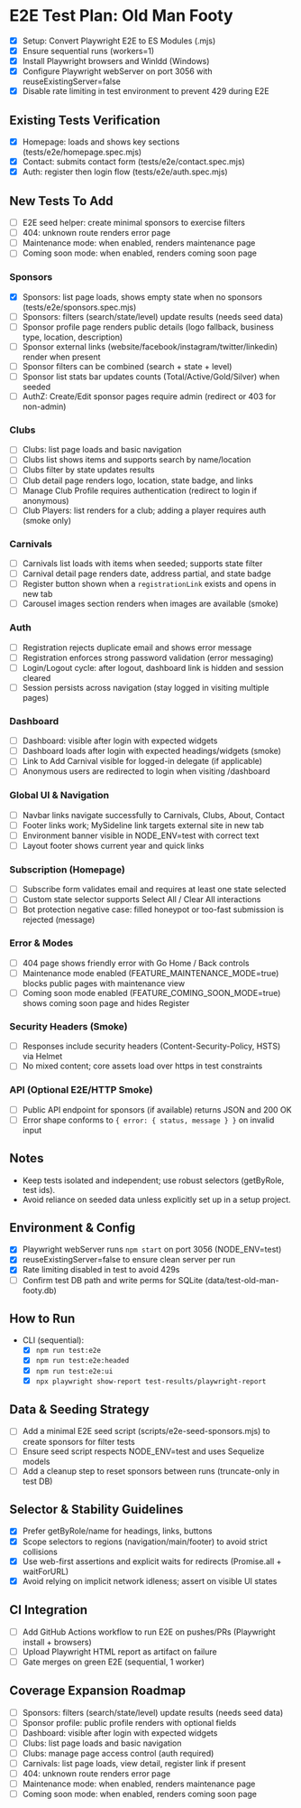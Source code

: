 # E2E Test Plan: Old Man Footy

- [x] Setup: Convert Playwright E2E to ES Modules (.mjs)
- [x] Ensure sequential runs (workers=1)
- [x] Install Playwright browsers and Winldd (Windows)
- [x] Configure Playwright webServer on port 3056 with reuseExistingServer=false
- [x] Disable rate limiting in test environment to prevent 429 during E2E

## Existing Tests Verification
- [x] Homepage: loads and shows key sections (tests/e2e/homepage.spec.mjs)
- [x] Contact: submits contact form (tests/e2e/contact.spec.mjs)
- [x] Auth: register then login flow (tests/e2e/auth.spec.mjs)

## New Tests To Add
- [ ] E2E seed helper: create minimal sponsors to exercise filters
- [ ] 404: unknown route renders error page
- [ ] Maintenance mode: when enabled, renders maintenance page
- [ ] Coming soon mode: when enabled, renders coming soon page

### Sponsors
- [x] Sponsors: list page loads, shows empty state when no sponsors (tests/e2e/sponsors.spec.mjs)
- [ ] Sponsors: filters (search/state/level) update results (needs seed data)
- [ ] Sponsor profile page renders public details (logo fallback, business type, location, description)
- [ ] Sponsor external links (website/facebook/instagram/twitter/linkedin) render when present
- [ ] Sponsor filters can be combined (search + state + level)
- [ ] Sponsor list stats bar updates counts (Total/Active/Gold/Silver) when seeded
- [ ] AuthZ: Create/Edit sponsor pages require admin (redirect or 403 for non-admin)

### Clubs
- [ ] Clubs: list page loads and basic navigation
- [ ] Clubs list shows items and supports search by name/location
- [ ] Clubs filter by state updates results
- [ ] Club detail page renders logo, location, state badge, and links
- [ ] Manage Club Profile requires authentication (redirect to login if anonymous)
- [ ] Club Players: list renders for a club; adding a player requires auth (smoke only)

### Carnivals
- [ ] Carnivals list loads with items when seeded; supports state filter
- [ ] Carnival detail page renders date, address partial, and state badge
- [ ] Register button shown when a `registrationLink` exists and opens in new tab
- [ ] Carousel images section renders when images are available (smoke)

### Auth
- [ ] Registration rejects duplicate email and shows error message
- [ ] Registration enforces strong password validation (error messaging)
- [ ] Login/Logout cycle: after logout, dashboard link is hidden and session cleared
- [ ] Session persists across navigation (stay logged in visiting multiple pages)

### Dashboard
- [ ] Dashboard: visible after login with expected widgets
- [ ] Dashboard loads after login with expected headings/widgets (smoke)
- [ ] Link to Add Carnival visible for logged-in delegate (if applicable)
- [ ] Anonymous users are redirected to login when visiting /dashboard

### Global UI & Navigation
- [ ] Navbar links navigate successfully to Carnivals, Clubs, About, Contact
- [ ] Footer links work; MySideline link targets external site in new tab
- [ ] Environment banner visible in NODE_ENV=test with correct text
- [ ] Layout footer shows current year and quick links

### Subscription (Homepage)
- [ ] Subscribe form validates email and requires at least one state selected
- [ ] Custom state selector supports Select All / Clear All interactions
- [ ] Bot protection negative case: filled honeypot or too-fast submission is rejected (message)

### Error & Modes
- [ ] 404 page shows friendly error with Go Home / Back controls
- [ ] Maintenance mode enabled (FEATURE_MAINTENANCE_MODE=true) blocks public pages with maintenance view
- [ ] Coming soon mode enabled (FEATURE_COMING_SOON_MODE=true) shows coming soon page and hides Register

### Security Headers (Smoke)
- [ ] Responses include security headers (Content-Security-Policy, HSTS) via Helmet
- [ ] No mixed content; core assets load over https in test constraints

### API (Optional E2E/HTTP Smoke)
- [ ] Public API endpoint for sponsors (if available) returns JSON and 200 OK
- [ ] Error shape conforms to `{ error: { status, message } }` on invalid input

## Notes
- Keep tests isolated and independent; use robust selectors (getByRole, test ids).
- Avoid reliance on seeded data unless explicitly set up in a setup project.

## Environment & Config
- [x] Playwright webServer runs `npm start` on port 3056 (NODE_ENV=test)
- [x] reuseExistingServer=false to ensure clean server per run
- [x] Rate limiting disabled in test to avoid 429s
- [ ] Confirm test DB path and write perms for SQLite (data/test-old-man-footy.db)

## How to Run
- CLI (sequential):
	- [x] `npm run test:e2e`
	- [x] `npm run test:e2e:headed`
	- [x] `npm run test:e2e:ui`
	- [x] `npx playwright show-report test-results/playwright-report`

## Data & Seeding Strategy
- [ ] Add a minimal E2E seed script (scripts/e2e-seed-sponsors.mjs) to create sponsors for filter tests
- [ ] Ensure seed script respects NODE_ENV=test and uses Sequelize models
- [ ] Add a cleanup step to reset sponsors between runs (truncate-only in test DB)

## Selector & Stability Guidelines
- [x] Prefer getByRole/name for headings, links, buttons
- [x] Scope selectors to regions (navigation/main/footer) to avoid strict collisions
- [x] Use web-first assertions and explicit waits for redirects (Promise.all + waitForURL)
- [x] Avoid relying on implicit network idleness; assert on visible UI states

## CI Integration
- [ ] Add GitHub Actions workflow to run E2E on pushes/PRs (Playwright install + browsers)
- [ ] Upload Playwright HTML report as artifact on failure
- [ ] Gate merges on green E2E (sequential, 1 worker)

## Coverage Expansion Roadmap
- [ ] Sponsors: filters (search/state/level) update results (needs seed data)
- [ ] Sponsor profile: public profile renders with optional fields
- [ ] Dashboard: visible after login with expected widgets
- [ ] Clubs: list page loads and basic navigation
- [ ] Clubs: manage page access control (auth required)
- [ ] Carnivals: list page loads, view detail, register link if present
- [ ] 404: unknown route renders error page
- [ ] Maintenance mode: when enabled, renders maintenance page
- [ ] Coming soon mode: when enabled, renders coming soon page
